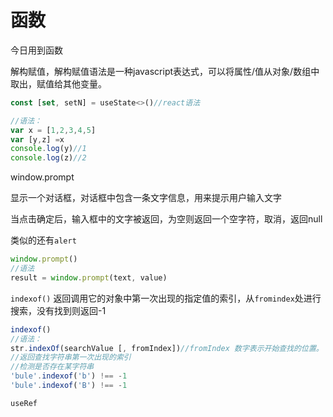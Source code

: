 # 函数

今日用到函数

解构赋值，解构赋值语法是一种javascript表达式，可以将属性/值从对象/数组中取出，赋值给其他变量。

```jsx
const [set, setN] = useState<>()//react语法

//语法：
var x = [1,2,3,4,5]
var [y,z] =x
console.log(y)//1
console.log(z)//2
```

window.prompt

显示一个对话框，对话框中包含一条文字信息，用来提示用户输入文字

当点击确定后，输入框中的文字被返回，为空则返回一个空字符，取消，返回null

类似的还有`alert`

```js
window.prompt()
//语法
result = window.prompt(text, value)
```



`indexof()` 返回调用它的对象中第一次出现的指定值的索引，从`fromindex`处进行搜索，没有找到则返回-1

```js
indexof()
//语法：
str.indexOf(searchValue [, fromIndex])//fromIndex 数字表示开始查找的位置。
//返回查找字符串第一次出现的索引
//检测是否存在某字符串
'bule'.indexof('b') !== -1   
'bule'.indexof('B') !== -1   
```

```jsx
useRef
```






